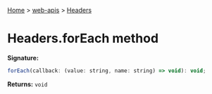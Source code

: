 <!-- docId=web-apis.headers.foreach -->

[Home](./index.md) &gt; [web-apis](./web-apis.md) &gt; [Headers](./web-apis.headers.md)

# Headers.forEach method


**Signature:**
```javascript
forEach(callback: (value: string, name: string) => void): void;
```
**Returns:** `void`

